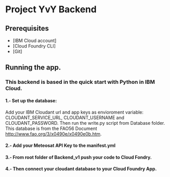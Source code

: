 # Project YvY Backend

## Prerequisites

* [IBM Cloud account]
* [Cloud Foundry CLI]
* [Git]

## Running the app.

### This backend is based in the quick start with Python in IBM Cloud. 

#### 1.- Set up the database: 
Add your IBM Cloudant url and app keys as envioroment variable: CLOUDANT_SERVICE_URL, CLOUDANT_USERNAME and CLOUDANT_PASSWORD.
Then run the write.py script from Database folder. This database is from the FAO56 Document http://www.fao.org/3/x0490e/x0490e0b.htm.

#### 2.- Add your Meteosat API Key to the manifest.yml

#### 3.- From root folder of Backend_v1 push your code to Cloud Fondry. 

#### 4.- Then connect your cloudant database to your Cloud Foundry App.

